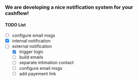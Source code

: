 ### We are developing a nice notification system for your cashflow!

#### TODO List
  - [ ] configure email msgs
  - [x] internal notification
  - [ ] external notification
    - [x] trigger logic
    - [ ] build emails
    - [ ] separate intimation contact
    - [ ] configure email msgs
    - [ ] add payement link
